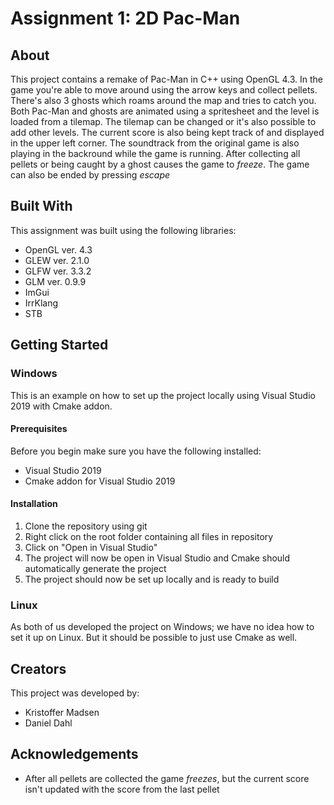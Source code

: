 # Assignment 1: 2D Pac-Man

## About

This project contains a remake of Pac-Man in C++ using OpenGL 4.3. In the game you're able to move around using the arrow keys and collect pellets. 
There's also 3 ghosts which roams around the map and tries to catch you. Both Pac-Man and ghosts are animated using a spritesheet and the level is 
loaded from a tilemap. The tilemap can be changed or it's also possible to add other levels. The current score is also being kept track of and 
displayed in the upper left corner. The soundtrack from the original game is also playing in the backround while the game is running. After collecting 
all pellets or being caught by a ghost causes the game to *freeze*. The game can also be ended by pressing *escape*

## Built With

This assignment was built using the following libraries:

* OpenGL ver. 4.3
* GLEW ver. 2.1.0
* GLFW ver. 3.3.2
* GLM ver. 0.9.9
* ImGui
* IrrKlang
* STB

## Getting Started

### Windows

This is an example on how to set up the project locally using Visual Studio 2019 with Cmake addon.

#### Prerequisites

Before you begin make sure you have the following installed:

* Visual Studio 2019
* Cmake addon for Visual Studio 2019

#### Installation

1. Clone the repository using git
2. Right click on the root folder containing all files in repository
3. Click on "Open in Visual Studio"
4. The project will now be open in Visual Studio and Cmake should automatically generate the project
5. The project should now be set up locally and is ready to build

### Linux

As both of us developed the project on Windows; we have no idea how to set it up on Linux. But it should be possible to just use Cmake as well.

## Creators

This project was developed by:

* Kristoffer Madsen
* Daniel Dahl

## Acknowledgements

* After all pellets are collected the game *freezes*, but the current score isn't updated with the score from the last pellet
